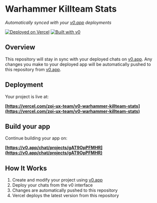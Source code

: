 # Warhammer Killteam Stats

*Automatically synced with your [v0.app](https://v0.app) deployments*

[![Deployed on Vercel](https://img.shields.io/badge/Deployed%20on-Vercel-black?style=for-the-badge&logo=vercel)](https://vercel.com/zoi-ux-team/v0-warhammer-killteam-stats)
[![Built with v0](https://img.shields.io/badge/Built%20with-v0.app-black?style=for-the-badge)](https://v0.app/chat/projects/gAT9OpPFMHR)

## Overview

This repository will stay in sync with your deployed chats on [v0.app](https://v0.app).
Any changes you make to your deployed app will be automatically pushed to this repository from [v0.app](https://v0.app).

## Deployment

Your project is live at:

**[https://vercel.com/zoi-ux-team/v0-warhammer-killteam-stats](https://vercel.com/zoi-ux-team/v0-warhammer-killteam-stats)**

## Build your app

Continue building your app on:

**[https://v0.app/chat/projects/gAT9OpPFMHR](https://v0.app/chat/projects/gAT9OpPFMHR)**

## How It Works

1. Create and modify your project using [v0.app](https://v0.app)
2. Deploy your chats from the v0 interface
3. Changes are automatically pushed to this repository
4. Vercel deploys the latest version from this repository